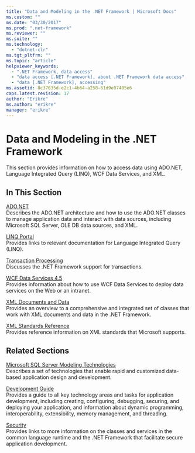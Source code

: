 ```yaml
---
title: "Data and Modeling in the .NET Framework | Microsoft Docs"
ms.custom: ""
ms.date: "03/30/2017"
ms.prod: ".net-framework"
ms.reviewer: ""
ms.suite: ""
ms.technology: 
  - "dotnet-clr"
ms.tgt_pltfrm: ""
ms.topic: "article"
helpviewer_keywords: 
  - ".NET Framework, data access"
  - "data access [.NET Framework], about .NET Framework data access"
  - "data [.NET Framework], accessing"
ms.assetid: 8c37635d-e2c1-4b64-a258-61d9e87405e6
caps.latest.revision: 17
author: "Erikre"
ms.author: "erikre"
manager: "erikre"
---
```

# Data and Modeling in the .NET Framework
This section provides information on how to access data using ADO.NET, Language Integrated Query (LINQ), WCF Data Services, and XML.  
  
## In This Section  
 [ADO.NET](../../../docs/framework/data/adonet/index.md)  
 Describes the ADO.NET architecture and how to use the ADO.NET classes to manage application data and interact with data sources, including Microsoft SQL Server, OLE DB data sources, and XML.  
  
 [LINQ Portal](http://msdn.microsoft.com/6eb15c76-4ee6-4146-981e-b3429a945e6f)  
 Provides links to relevant documentation for Language Integrated Query (LINQ).  
  
 [Transaction Processing](../../../docs/framework/data/transactions/index.md)  
 Discusses the .NET Framework support for transactions.  
  
 [WCF Data Services 4.5](../../../docs/framework/data/wcf/index.md)  
 Provides information about how to use WCF Data Services to deploy data services on the Web or an intranet.  
  
 [XML Documents and Data](../../../docs/standard/data/xml/index.md)  
 Provides an overview to a comprehensive and integrated set of classes that work with XML documents and data in the .NET Framework.  
  
 [XML Standards Reference](http://msdn.microsoft.com/79c78508-c9d0-423a-a00f-672e855de401)  
 Provides reference information on XML standards that Microsoft supports.  
  
## Related Sections  
 [Microsoft SQL Server Modeling Technologies](http://go.microsoft.com/fwlink/?LinkId=193039)  
 Describes a set of technologies that enable rapid and customized data-based application design and development.  
  
 [Development Guide](../../../docs/framework/development-guide.md)  
 Provides a guide to all key technology areas and tasks for application development, including creating, configuring, debugging, securing, and deploying your application, and information about dynamic programming, interoperability, extensibility, memory management, and threading.  
  
 [Security](../../../docs/standard/security/index.md)  
 Provides links to more information on the classes and services in the common language runtime and the .NET Framework that facilitate secure application development.